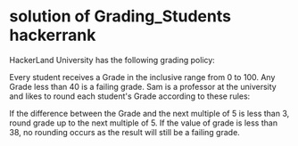 # solution of Grading_Students hackerrank

HackerLand University has the following grading policy:

Every student receives a Grade in the inclusive range from 0 to 100.
Any Grade less than 40 is a failing grade.
Sam is a professor at the university and likes to round each student's Grade according to these rules:

If the difference between the Grade and the next multiple of 5 is less than 3, round grade up to the next multiple of 5.
If the value of grade is less than 38, no rounding occurs as the result will still be a failing grade.
